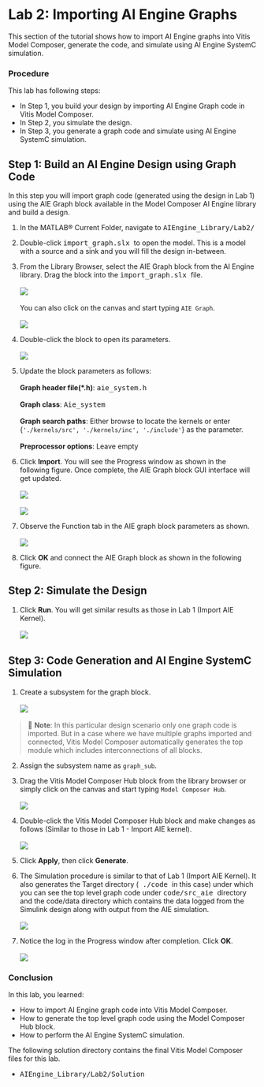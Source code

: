 # Lab 2: Importing AI Engine Graphs

This section of the tutorial shows how to import AI Engine graphs into Vitis Model Composer, generate the code, and simulate using AI Engine SystemC simulation.

### Procedure

This lab has following steps:
 * In Step 1, you build your design by importing AI Engine Graph code in Vitis Model Composer.
 * In Step 2, you simulate the design.
 * In Step 3, you generate a graph code and simulate using AI Engine SystemC simulation.

## Step 1: Build an AI Engine Design using Graph Code

In this step you will import graph code (generated using the design in Lab 1) using the AIE Graph block available in the Model Composer AI Engine library and build a design.

1. In the MATLAB® Current Folder, navigate to <samp> AIEngine_Library/Lab2/ </samp> 

2. Double-click <samp> import_graph.slx </samp> to open the model. This is a model with a source and a sink and you will fill the design in-between.

3. From the Library Browser, select the AIE Graph block from the AI Engine library. Drag the block into the <samp> import_graph.slx </samp> file.
<br><br><img src="Images/Step1/Step3-1.png">
<br><br> You can also click on the canvas and start typing `AIE Graph`.
<br><br><img src="Images/Step1/Step3-2.png">

4. Double-click the block to open its parameters.
<br><br><img src="Images/Step1/Step4.png">

5. Update the block parameters as follows:
<br><br> **Graph header file(\*.h)**: <samp> aie_system.h </samp>
<br><br> **Graph class**: <samp>Aie_system</samp>
<br><br> **Graph search paths**: Either browse to locate the kernels or enter {`'./kernels/src', './kernels/inc', './include'`} as the parameter.
<br><br> **Preprocessor options**: Leave empty

6. Click **Import**. You will see the Progress window as shown in the following figure. Once complete, the AIE Graph block GUI interface will get updated.
<br><br><img src="Images/Step1/Step6-1.png">
<br><br><img src="Images/Step1/Step6-2.png">

7. Observe the Function tab in the AIE graph block parameters as shown.
<br><br><img src="Images/Step1/Step7.png">

8. Click **OK** and connect the AIE Graph block as shown in the following figure.

## Step 2: Simulate the Design

1. Click **Run**. You will get similar results as those in Lab 1 (Import AIE Kernel).
<br><br><img src="Images/Step2/Step1.png">

## Step 3: Code Generation and AI Engine SystemC Simulation

1. Create a subsystem for the graph block.
<br><br><img src="Images/Step3/Step1.png">

> 📝 **Note**: In this particular design scenario only one graph code is imported. But in a case where we have multiple graphs imported and connected, Vitis Model Composer automatically generates the top module which includes interconnections of all blocks.


2. Assign the subsystem name as `graph_sub`.

3. Drag the Vitis Model Composer Hub block from the library browser or simply click on the canvas and start typing `Model Composer Hub`.
<br><br><img src="Images/Step3/Step3.png">

4. Double-click the Vitis Model Composer Hub block and make changes as follows (Similar to those in Lab 1 - Import AIE kernel).
<br><br><img src="Images/Step3/Step4.png">

5. Click **Apply**, then click **Generate**.

6. The Simulation procedure is similar to that of Lab 1 (Import AIE Kernel). It also generates the Target directory (<samp> ./code </samp> in this case) under which you can see the top level graph code under <samp> code/src_aie </samp> directory and the code/data directory which contains the data logged from the Simulink design along with output from the AIE simulation.
<br><br><img src="Images/Step3/Step6.png">
 
 7. Notice the log in the Progress window after completion. Click **OK**.
<br><br><img src="Images/Step3/Step6.png">

### Conclusion

In this lab, you learned:
 * How to import AI Engine graph code into Vitis Model Composer.
 * How to generate the top level graph code using the Model Composer Hub block.
 * How to perform the AI Engine SystemC simulation.

The following solution directory contains the final Vitis Model Composer files for this lab.
 * <samp> AIEngine_Library/Lab2/Solution </samp>
